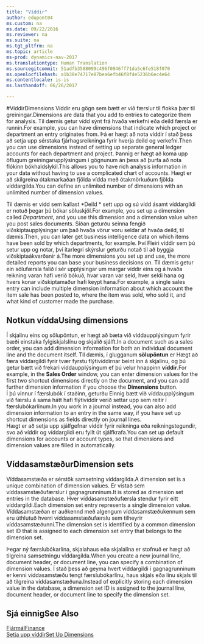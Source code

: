 ```yaml
---
title: "Víddir"
author: edupont04
ms.custom: na
ms.date: 09/22/2016
ms.reviewer: na
ms.suite: na
ms.tgt_pltfrm: na
ms.topic: article
ms-prod: dynamics-nav-2017
ms.translationtype: Human Translation
ms.sourcegitcommit: 51adfb3588099c496f0946ff71da5c6fe518f070
ms.openlocfilehash: a1b38e74717e87bea6efb46f8f4e5236b6ec4e64
ms.contentlocale: is-is
ms.lasthandoff: 06/26/2017

---
```


#<a name="dimensions"></a><span data-ttu-id="24cd1-102">Víddir</span><span class="sxs-lookup"><span data-stu-id="24cd1-102">Dimensions</span></span>
<span data-ttu-id="24cd1-103">Víddir eru gögn sem bætt er við færslur til flokka þær til greiningar.</span><span class="sxs-lookup"><span data-stu-id="24cd1-103">Dimensions are data that you add to entries to categorize them for analysis.</span></span> <span data-ttu-id="24cd1-104">Til dæmis getur vídd sýnt frá hvaða verkefni eða deild færsla er runnin.</span><span class="sxs-lookup"><span data-stu-id="24cd1-104">For example, you can have dimensions that indicate which project or department an entry originates from.</span></span>
<span data-ttu-id="24cd1-105">Þá er hægt að nota víddir í stað þess að setja upp sérstaka fjárhagsreikninga fyrir hverja deild og verkefni.</span><span class="sxs-lookup"><span data-stu-id="24cd1-105">Then you can use dimensions instead of setting up separate general ledger accounts for each department and project.</span></span> <span data-ttu-id="24cd1-106">Þannig er hægt að koma upp öflugum greiningarupplýsingum í gögnunum án þess að þurfa að nota flókinn bókhaldslykil.</span><span class="sxs-lookup"><span data-stu-id="24cd1-106">This allows you to have rich analysis information in your data without having to use a complicated chart of accounts.</span></span>
<span data-ttu-id="24cd1-107">Hægt er að skilgreina ótakmarkaðan fjölda vídda með ótakmörkuðum fjölda víddargilda.</span><span class="sxs-lookup"><span data-stu-id="24cd1-107">You can define an unlimited number of dimensions with an unlimited number of dimension values.</span></span>  

<span data-ttu-id="24cd1-108">Til dæmis er vídd sem kallast *Deild * sett upp og sú vídd ásamt víddargildi er notuð þegar þú bókar söluskjöl.</span><span class="sxs-lookup"><span data-stu-id="24cd1-108">For example, you set up a dimension called *Department*, and you use this dimension and a dimension value when you post sales documents.</span></span> <span data-ttu-id="24cd1-109">Síðan geturðu seinna fengið viðskiptaupplýsingar um það hvaða vörur voru seldar af hvaða deild, til dæmis.</span><span class="sxs-lookup"><span data-stu-id="24cd1-109">Then, you can later get business intelligence data on which items have been sold by which departments, for example.</span></span>
<span data-ttu-id="24cd1-110">Því Fleiri víddir sem þú setur upp og notar, því ítarlegri skýrslur geturðu notað til að byggja viðskiptaákvarðanir á.</span><span class="sxs-lookup"><span data-stu-id="24cd1-110">The more dimensions you set up and use, the more detailed reports you can base your business decisions on.</span></span> <span data-ttu-id="24cd1-111">Til dæmis getur ein sölufærsla falið í sér upplýsingar um margar víddir eins og á hvaða reikning varan hafi verið bókuð, hvar varan var seld, hver seldi hana og hvers konar viðskiptamaður hafi keypt hana.</span><span class="sxs-lookup"><span data-stu-id="24cd1-111">For example, a single sales entry can include multiple dimension information about which account the item sale has been posted to, where the item was sold, who sold it, and what kind of customer made the purchase.</span></span>  

## <a name="using-dimensions"></a><span data-ttu-id="24cd1-112">Notkun vídda</span><span class="sxs-lookup"><span data-stu-id="24cd1-112">Using dimensions</span></span>
<span data-ttu-id="24cd1-113">Í skjalinu eins og sölupöntun, er hægt að bæta við víddaupplýsingum fyrir bæði einstaka fylgiskjalslínu og skjalið sjálft.</span><span class="sxs-lookup"><span data-stu-id="24cd1-113">In a document such as a sales order, you can add dimension information for both an individual document line and the document itself.</span></span> <span data-ttu-id="24cd1-114">Til dæmis, í glugganum **sölupöntun** er Hægt að færa víddargildi fyrir tvær fyrstu flýtivíddirnar beint inn á skjalinu,  og þú getur bætt við frekari víddaupplýsingum ef þú velur hnappinn **víddir**.</span><span class="sxs-lookup"><span data-stu-id="24cd1-114">For example, in the **Sales Order** window, you can enter dimension values for the first two shortcut dimensions directly on the document, and you can add further dimension information if you choose the **Dimensions** button.</span></span>  
<span data-ttu-id="24cd1-115">Í þú vinnur í færslubók í staðinn, geturðu Einnig bætt við víddaupplýsingum við færslu á sama hátt hafi flýtivíddir verið settar upp sem reitir í færslubókarlínum.</span><span class="sxs-lookup"><span data-stu-id="24cd1-115">In you work in a journal instead, you can also add dimension information to an entry in the same way, if you have set up shortcut dimensions as fields directly on journal lines.</span></span>  
<span data-ttu-id="24cd1-116">Hægt er að setja upp sjálfgefnar víddir fyrir reikninga eða reikningstegundir, svo að víddir og víddargildi eru fyllt út sjálfkrafa.</span><span class="sxs-lookup"><span data-stu-id="24cd1-116">You can set up default dimensions for accounts or account types, so that dimensions and dimension values are filled in automatically.</span></span>  

## <a name="dimension-sets"></a><span data-ttu-id="24cd1-117">Víddasamstæður</span><span class="sxs-lookup"><span data-stu-id="24cd1-117">Dimension sets</span></span>
<span data-ttu-id="24cd1-118">Víddasamstæða er sérstök samsetning víddargilda.</span><span class="sxs-lookup"><span data-stu-id="24cd1-118">A dimension set is a unique combination of dimension values.</span></span> <span data-ttu-id="24cd1-119">Er vistað sem víddasamstæðufærslur í gagnagrunninum.</span><span class="sxs-lookup"><span data-stu-id="24cd1-119">It is stored as dimension set entries in the database.</span></span> <span data-ttu-id="24cd1-120">Hver víddasamstæðufærsla stendur fyrir eitt víddargildi.</span><span class="sxs-lookup"><span data-stu-id="24cd1-120">Each dimension set entry represents a single dimension value.</span></span> <span data-ttu-id="24cd1-121">Víddasamstæðan er auðkennd með algengum víddasamstæðukennum sem eru úthlutuð hverri víddasamstæðufærslu sem tilheyrir víddasamstæðunni.</span><span class="sxs-lookup"><span data-stu-id="24cd1-121">The dimension set is identified by a common dimension set ID that is assigned to each dimension set entry that belongs to the dimension set.</span></span>  

<span data-ttu-id="24cd1-122">Þegar ný færslubókarlína, skjalahaus eða skjalalína er stofnuð er hægt að tilgreina samsetningu víddargilda.</span><span class="sxs-lookup"><span data-stu-id="24cd1-122">When you create a new journal line, document header, or document line, you can specify a combination of dimension values.</span></span> <span data-ttu-id="24cd1-123">Í stað þess að geyma hvert víddargildi í gagnagrunninum er kenni víddasamstæðu tengt færslubókarlínu, haus skjals eða línu skjals til að tilgreina víddasamstæðuna.</span><span class="sxs-lookup"><span data-stu-id="24cd1-123">Instead of explicitly storing each dimension value in the database, a dimension set ID is assigned to the journal line, document header, or document line to specify the dimension set.</span></span>  

## <a name="see-also"></a><span data-ttu-id="24cd1-124">Sjá einnig</span><span class="sxs-lookup"><span data-stu-id="24cd1-124">See Also</span></span>
[<span data-ttu-id="24cd1-125">Fjármál</span><span class="sxs-lookup"><span data-stu-id="24cd1-125">Finance</span></span>](finance-setup.md)  
[<span data-ttu-id="24cd1-126">Setja upp víddir</span><span class="sxs-lookup"><span data-stu-id="24cd1-126">Set Up Dimensions</span></span>](finance-setup-setup-dimensions.md)  

